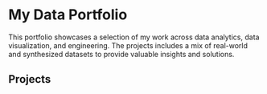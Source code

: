 # My Data Portfolio

This portfolio showcases a selection of my work across data analytics, data visualization, and engineering. The projects includes a mix of real-world and synthesized datasets to provide valuable insights and solutions.

## Projects

